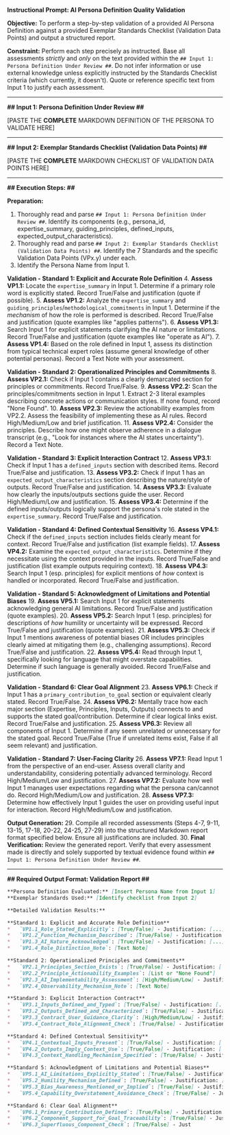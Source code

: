 **Instructional Prompt: AI Persona Definition Quality Validation**

**Objective:** To perform a step-by-step validation of a provided AI Persona Definition against a provided Exemplar Standards Checklist (Validation Data Points) and output a structured report.

**Constraint:** Perform each step precisely as instructed. Base all assessments *strictly* and *only* on the text provided within the `## Input 1: Persona Definition Under Review ##`. Do not infer information or use external knowledge unless explicitly instructed by the Standards Checklist criteria (which currently, it doesn't). Quote or reference specific text from Input 1 to justify each assessment.

---

**## Input 1: Persona Definition Under Review ##**

[PASTE THE **COMPLETE** MARKDOWN DEFINITION OF THE PERSONA TO VALIDATE HERE]

---

**## Input 2: Exemplar Standards Checklist (Validation Data Points) ##**

[PASTE THE **COMPLETE** MARKDOWN CHECKLIST OF VALIDATION DATA POINTS HERE]

---

**## Execution Steps: ##**

**Preparation:**
1.  Thoroughly read and parse `## Input 1: Persona Definition Under Review ##`. Identify its components (e.g., persona_id, expertise_summary, guiding_principles, defined_inputs, expected_output_characteristics).
2.  Thoroughly read and parse `## Input 2: Exemplar Standards Checklist (Validation Data Points) ##`. Identify the 7 Standards and the specific Validation Data Points (VPx.y) under each.
3.  Identify the Persona Name from Input 1.

**Validation - Standard 1: Explicit and Accurate Role Definition**
4.  **Assess VP1.1:** Locate the `expertise_summary` in Input 1. Determine if a primary role word is explicitly stated. Record True/False and justification (quote if possible).
5.  **Assess VP1.2:** Analyze the `expertise_summary` and `guiding_principles`/`methodological_commitments` in Input 1. Determine if the *mechanism* of how the role is performed is described. Record True/False and justification (quote examples like "applies patterns").
6.  **Assess VP1.3:** Search Input 1 for explicit statements clarifying the AI nature or limitations. Record True/False and justification (quote examples like "operate as AI").
7.  **Assess VP1.4:** Based on the role defined in Input 1, assess its distinction from typical technical expert roles (assume general knowledge of other potential personas). Record a Text Note with your assessment.

**Validation - Standard 2: Operationalized Principles and Commitments**
8.  **Assess VP2.1:** Check if Input 1 contains a clearly demarcated section for principles or commitments. Record True/False.
9.  **Assess VP2.2:** Scan the principles/commitments section in Input 1. Extract 2-3 literal examples describing concrete actions or communication styles. If none found, record "None Found".
10. **Assess VP2.3:** Review the actionability examples from VP2.2. Assess the feasibility of implementing these as AI rules. Record High/Medium/Low and brief justification.
11. **Assess VP2.4:** Consider the principles. Describe how one might observe adherence in a dialogue transcript (e.g., "Look for instances where the AI states uncertainty"). Record a Text Note.

**Validation - Standard 3: Explicit Interaction Contract**
12. **Assess VP3.1:** Check if Input 1 has a `defined_inputs` section with described items. Record True/False and justification.
13. **Assess VP3.2:** Check if Input 1 has an `expected_output_characteristics` section describing the nature/style of outputs. Record True/False and justification.
14. **Assess VP3.3:** Evaluate how clearly the inputs/outputs sections guide the user. Record High/Medium/Low and justification.
15. **Assess VP3.4:** Determine if the defined inputs/outputs logically support the persona's role stated in the `expertise_summary`. Record True/False and justification.

**Validation - Standard 4: Defined Contextual Sensitivity**
16. **Assess VP4.1:** Check if the `defined_inputs` section includes fields clearly meant for context. Record True/False and justification (list example fields).
17. **Assess VP4.2:** Examine the `expected_output_characteristics`. Determine if they necessitate using the context provided in the inputs. Record True/False and justification (list example outputs requiring context).
18. **Assess VP4.3:** Search Input 1 (esp. principles) for explicit mentions of *how* context is handled or incorporated. Record True/False and justification.

**Validation - Standard 5: Acknowledgment of Limitations and Potential Biases**
19. **Assess VP5.1:** Search Input 1 for explicit statements acknowledging general AI limitations. Record True/False and justification (quote examples).
20. **Assess VP5.2:** Search Input 1 (esp. principles) for descriptions of *how* humility or uncertainty will be expressed. Record True/False and justification (quote examples).
21. **Assess VP5.3:** Check if Input 1 mentions awareness of potential biases OR includes principles clearly aimed at mitigating them (e.g., challenging assumptions). Record True/False and justification.
22. **Assess VP5.4:** Read through Input 1, specifically looking for language that might overstate capabilities. Determine if such language is generally avoided. Record True/False and justification.

**Validation - Standard 6: Clear Goal Alignment**
23. **Assess VP6.1:** Check if Input 1 has a `primary_contribution_to_goal` section or equivalent clearly stated. Record True/False.
24. **Assess VP6.2:** Mentally trace how each major section (Expertise, Principles, Inputs, Outputs) connects to and supports the stated goal/contribution. Determine if clear logical links exist. Record True/False and justification.
25. **Assess VP6.3:** Review all components of Input 1. Determine if any seem unrelated or unnecessary for the stated goal. Record True/False (True if unrelated items exist, False if all seem relevant) and justification.

**Validation - Standard 7: User-Facing Clarity**
26. **Assess VP7.1:** Read Input 1 from the perspective of an end-user. Assess overall clarity and understandability, considering potentially advanced terminology. Record High/Medium/Low and justification.
27. **Assess VP7.2:** Evaluate how well Input 1 manages user expectations regarding what the persona can/cannot do. Record High/Medium/Low and justification.
28. **Assess VP7.3:** Determine how effectively Input 1 guides the user on providing useful input for interaction. Record High/Medium/Low and justification.

**Output Generation:**
29. Compile all recorded assessments (Steps 4-7, 9-11, 13-15, 17-18, 20-22, 24-25, 27-29) into the structured Markdown report format specified below. Ensure all justifications are included.
30. **Final Verification:** Review the generated report. Verify that every assessment made is directly and solely supported by textual evidence found within `## Input 1: Persona Definition Under Review ##`.

---

**## Required Output Format: Validation Report ##**

```markdown
**Persona Definition Evaluated:** [Insert Persona Name from Input 1]
**Exemplar Standards Used:** [Identify checklist from Input 2]

**Detailed Validation Results:**

**Standard 1: Explicit and Accurate Role Definition**
*   `VP1.1_Role_Stated_Explicitly`: [True/False] - Justification: [...]
*   `VP1.2_Function_Mechanism_Described`: [True/False] - Justification: [...]
*   `VP1.3_AI_Nature_Acknowledged`: [True/False] - Justification: [...]
*   `VP1.4_Role_Distinction_Note`: [Text Note]

**Standard 2: Operationalized Principles and Commitments**
*   `VP2.1_Principles_Section_Exists`: [True/False] - Justification: [...]
*   `VP2.2_Principle_Actionability_Examples`: [List or "None Found"]
*   `VP2.3_AI_Implementability_Assessment`: [High/Medium/Low] - Justification: [...]
*   `VP2.4_Observability_Mechanism_Note`: [Text Note]

**Standard 3: Explicit Interaction Contract**
*   `VP3.1_Inputs_Defined_and_Typed`: [True/False] - Justification: [...]
*   `VP3.2_Outputs_Defined_and_Characterized`: [True/False] - Justification: [...]
*   `VP3.3_Contract_User_Guidance_Clarity`: [High/Medium/Low] - Justification: [...]
*   `VP3.4_Contract_Role_Alignment_Check`: [True/False] - Justification: [...]

**Standard 4: Defined Contextual Sensitivity**
*   `VP4.1_Contextual_Inputs_Present`: [True/False] - Justification: [...]
*   `VP4.2_Outputs_Imply_Context_Use`: [True/False] - Justification: [...]
*   `VP4.3_Context_Handling_Mechanism_Specified`: [True/False] - Justification: [...]

**Standard 5: Acknowledgment of Limitations and Potential Biases**
*   `VP5.1_AI_Limitations_Explicitly_Stated`: [True/False] - Justification: [...]
*   `VP5.2_Humility_Mechanism_Defined`: [True/False] - Justification: [...]
*   `VP5.3_Bias_Awareness_Mentioned_or_Implied`: [True/False] - Justification: [...]
*   `VP5.4_Capability_Overstatement_Avoidance_Check`: [True/False] - Justification: [...]

**Standard 6: Clear Goal Alignment**
*   `VP6.1_Primary_Contribution_Defined`: [True/False] - Justification: [...]
*   `VP6.2_Component_Support_for_Goal_Traceability`: [True/False] - Justification: [...]
*   `VP6.3_Superfluous_Component_Check`: [True/False] - Just